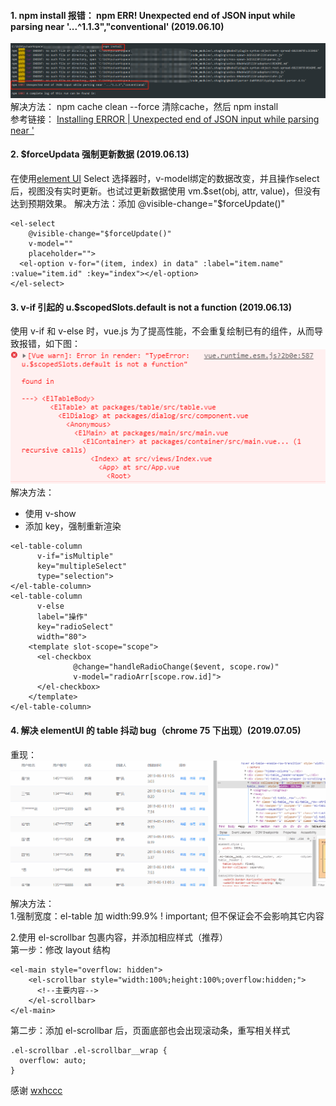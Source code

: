 ####  1. npm install 报错： npm ERR! Unexpected end of JSON input while parsing near '...^1.1.3","conventional' (2019.06.10)
![image](https://github.com/bihtyu/Blog/blob/master/images/npm%20install%20error.png)
解决方法：
npm cache clean --force  清除cache，然后 npm install  
参考链接： [Installing ERROR | Unexpected end of JSON input while parsing near ' ](https://github.com/npm/npm/issues/19072)

####  2. $forceUpdata 强制更新数据 (2019.06.13)
在使用[element UI](https://element.eleme.cn/#/zh-CN/component/installation) Select 选择器时，v-model绑定的数据改变，并且操作select后，视图没有实时更新。也试过更新数据使用 vm.$set(obj, attr, value)，但没有达到预期效果。  
解决方法：添加 @visible-change="$forceUpdate()"
```
<el-select
    @visible-change="$forceUpdate()"
    v-model=""
    placeholder="">
  <el-option v-for="(item, index) in data" :label="item.name" :value="item.id" :key="index"></el-option>
</el-select>
```

####  3. v-if 引起的 u.$scopedSlots.default is not a function (2019.06.13)
使用 v-if 和 v-else 时，vue.js 为了提高性能，不会重复绘制已有的组件，从而导致报错，如下图：
![image](https://github.com/bihtyu/Blog/blob/master/images/u.%24scopedSlots.default%20is%20not%20a%20function.png)  
解决方法：  
+ 使用 v-show  
+ 添加 key，强制重新渲染
```
<el-table-column
      v-if="isMultiple"
      key="multipleSelect"
      type="selection">
</el-table-column>
<el-table-column
      v-else
      label="操作"
      key="radioSelect"
      width="80">
    <template slot-scope="scope">
      <el-checkbox
              @change="handleRadioChange($event, scope.row)"
              v-model="radioArr[scope.row.id]">
      </el-checkbox>
    </template>
</el-table-column>
```

####  4. 解决 elementUI 的 table 抖动 bug（chrome 75 下出现）(2019.07.05)
重现：![image](https://github.com/bihtyu/Blog/blob/master/images/table_shaking.gif)

解决方法：  
1.强制宽度：el-table 加 width:99.9% ! important; 但不保证会不会影响其它内容

2.使用 el-scrollbar 包裹内容，并添加相应样式（推荐）  
第一步：修改 layout 结构
```
<el-main style="overflow: hidden">
    <el-scrollbar style="width:100%;height:100%;overflow:hidden;">
      <!--主要内容-->
    </el-scrollbar>
</el-main>
```

第二步：添加 el-scrollbar 后，页面底部也会出现滚动条，重写相关样式
```
.el-scrollbar .el-scrollbar__wrap {
  overflow: auto;
}
```
感谢 [wxhccc](https://github.com/wxhccc) 
